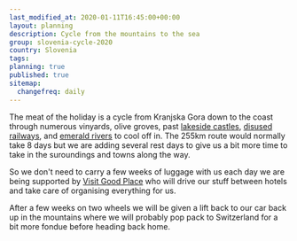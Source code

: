 ```yaml
---
last_modified_at: 2020-01-11T16:45:00+00:00
layout: planning
description: Cycle from the mountains to the sea
group: slovenia-cycle-2020
country: Slovenia
tags:
planning: true
published: true
sitemap:
  changefreq: daily
---
```


The meat of the holiday is a cycle from Kranjska Gora down to the coast through numerous vinyards, olive groves, past [lakeside castles](https://www.bled.si/en/what-to-see-do/attractions/15/bled-castle), [disused railways](http://www.parenzana.net/en), and [emerald rivers](https://www.soca-valley.com/en/summer/other-adventures/natural-swimming-pools/2017060810485674/the-nadiza-river/) to cool off in. The 255km route would normally take 8 days but we are adding several rest days to give us a bit more time to take in the suroundings and towns along the way.

So we don't need to carry a few weeks of luggage with us each day we are being supported by [Visit Good Place](https://www.visit-goodplace.com/tours/bike-slovenia-green-bike-tour) who will drive our stuff between hotels and take care of organising everything for us.

After a few weeks on two wheels we will be given a lift back to our car back up in the mountains where we will probably pop pack to Switzerland for a bit more fondue before heading back home.